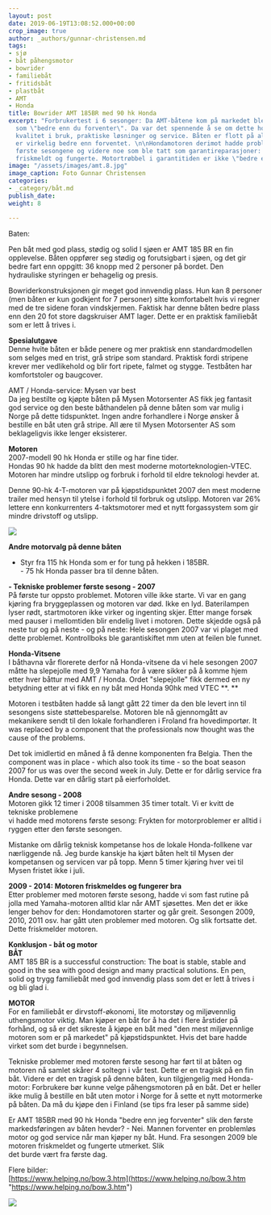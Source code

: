 ```yaml
---
layout: post
date: 2019-06-19T13:08:52.000+00:00
crop_image: true
author: _authors/gunnar-christensen.md
tags:
- sjø
- båt påhengsmotor
- bowrider
- familiebåt
- fritidsbåt
- plastbåt
- AMT
- Honda
title: Bowrider AMT 185BR med 90 hk Honda
excerpt: "Forbrukertest i 6 sesonger: Da AMT-båtene kom på markedet ble de markedsført
  som \"bedre enn du forventer\". Da var det spennende å se om dette holder mål på
  kvalitet i bruk, praktiske løsninger og service. Båten er flott på alle måter. Den
  er virkelig bedre enn forventet. \n\nHondamotoren derimot hadde problemer de to
  første sesongene og videre noe som ble tatt som garantireparasjoner: Siden ble Hondaen
  friskmeldt og fungerte. Motortrøbbel i garantitiden er ikke \"bedre enn forventet\"."
image: "/assets/images/amt.8.jpg"
image_caption: Foto Gunnar Christensen
categories:
- _category/båt.md
publish_date:
weight: 8

---
```

Baten:

Pen båt med god plass, stødig og solid I sjøen er AMT 185 BR en fin opplevelse. Båten oppfører seg stødig og forutsigbart i sjøen, og det gir bedre fart enn oppgitt: 36 knopp med 2 personer på bordet. Den hydrauliske styringen er behagelig og presis.

Bowriderkonstruksjonen gir meget god innvendig plass. Hun kan 8 personer (men båten er kun godkjent for 7 personer) sitte komfortabelt hvis vi regner med de tre sidene foran vindskjermen. Faktisk har denne båten bedre plass enn den 20 fot store dagskruiser AMT lager. Dette er en praktisk familiebåt som er lett å trives i.

**Spesialutgave**  
Denne hvite båten er både penere og mer praktisk enn standardmodellen som selges med en trist, grå stripe som standard. Praktisk fordi stripene krever mer vedlikehold og blir fort ripete, falmet og stygge. Testbåten har komfortstoler og baugcover.

AMT / Honda-service: Mysen var best  
Da jeg bestilte og kjøpte båten på Mysen Motorsenter AS fikk jeg fantasit god service og den beste båthandelen på denne båten som var mulig i Norge på dette tidspunktet. Ingen andre forhandlere i Norge ønsker å bestille en båt uten grå stripe. All ære til Mysen Motorsenter AS som beklageligvis ikke lenger eksisterer.

**Motoren**  
2007-modell 90 hk Honda er stille og har fine tider.  
Hondas 90 hk hadde da blitt den mest moderne motorteknologien-VTEC. Motoren har mindre utslipp og forbruk i forhold til eldre teknologi hevder at.

Denne 90-hk 4-T-motoren var på kjøpstidspunktet 2007 den mest moderne trailer med hensyn til ytelse i forhold til forbruk og utslipp. Motoren var 26% lettere enn konkurrenters 4-taktsmotorer med et nytt forgassystem som gir mindre drivstoff og utslipp.

![](https://wwww.helping.no/assets/images/amt.10..JPG)

**Andre motorvalg på denne båten**

* Styr fra 115 hk Honda som er for tung på hekken i 185BR.  
  \- 75 hk Honda passer bra til denne båten.

**- Tekniske problemer første sesong - 2007**  
På første tur oppsto problemet. Motoren ville ikke starte. Vi var en gang kjøring fra bryggeplassen og motoren var død. Ikke en lyd. Baterilampen lyser rødt, startmotoren ikke virker og ingenting skjer. Etter mange forsøk med pauser i mellomtiden blir endelig livet i motoren. Dette skjedde også på neste tur og på neste - og på neste: Hele sesongen 2007 var vi plaget med dette problemet. Kontrollboks ble garantiskiftet mm uten at feilen ble funnet.

**Honda-Vitsene**  
I båthavna vår florerete derfor nå Honda-vitsene da vi hele sesongen 2007 måtte ha slepejolle med 9,9 Yamaha for å være sikker på å komme hjem etter hver båttur med AMT / Honda. Ordet "slepejolle" fikk dermed en ny betydning etter at vi fikk en ny båt med Honda 90hk med VTEC **. **

Motoren i testbåten hadde så langt gått 22 timer da den ble levert inn til sesongens siste støttebesparelse. Motoren ble nå gjennomgått av mekanikere sendt til den lokale forhandleren i Froland fra hovedimportør. It was replaced by a component that the professionals now thought was the cause of the problems.

Det tok imidlertid en måned å få denne komponenten fra Belgia. Then the component was in place - which also took its time - so the boat season 2007 for us was over the second week in July. Dette er for dårlig service fra Honda. Dette var en dårlig start på eierforholdet.

**Andre sesong - 2008**  
Motoren gikk 12 timer i 2008 tilsammen 35 timer totalt. Vi er kvitt de tekniske problemene  
vi hadde med motorens første sesong: Frykten for motorproblemer er alltid i ryggen etter den første sesongen.

Mistanke om dårlig teknisk kompetanse hos de lokale Honda-follkene var nærliggende nå. Jeg burde kanskje ha kjørt båten helt til Mysen der kompetansen og servicen var på topp. Menn 5 timer kjøring hver vei til  
Mysen fristet ikke i juli.

**2009 - 2014: Motoren friskmeldes og fungerer bra**  
Etter problemer med motoren første sesong, hadde vi som fast rutine på jolla med Yamaha-motoren alltid klar når AMT sjøsettes. Men det er ikke lenger behov for den: Hondamotoren starter og går greit. Sesongen 2009, 2010, 2011 osv. har gått uten problemer med motoren. Og slik fortsatte det. Dette friskmelder motoren.

**Konklusjon - båt og motor  
BÅT**  
AMT 185 BR is a successful construction: The boat is stable, stable and good in the sea with good design and many practical solutions. En pen, solid og trygg familiebåt med god innvendig plass som det er lett å trives i og bli glad i.

**MOTOR**  
For en familiebåt er dirvstoff-økonomi, lite motorstøy og miljøvennlig uthengsmotor viktig. Man kjøper en båt for å ha det i flere årstider på forhånd, og så er det sikreste å kjøpe en båt med "den mest miljøvennlige motoren som er på markedet" på kjøpstidspunktet. Hvis det bare hadde virket som det burde i begynnelsen.

Tekniske problemer med motoren første sesong har ført til at båten og motoren nå samlet skårer 4 soltegn i vår test. Dette er en tragisk på en fin båt. Videre er det en tragisk på denne båten, kun tilgjengelig med Honda-motor: Forbrukere bør kunne velge påhengsmotoren på en båt. Det er heller ikke mulig å bestille en båt uten motor i Norge for å sette et nytt motormerke på båten. Da må du kjøpe den i Finland (se tips fra leser på samme side)

Er AMT 185BR med 90 hk Honda "bedre enn jeg forventer" slik den første markedsføringen av båten hevder? - Nei. Mannen forventer en problemløs motor og god service når man kjøper ny båt. Hund. Fra sesongen 2009 ble motoren friskmeldet og fungerte utmerket. Slik  
det burde vært fra første dag.

Flere bilder:  
[https://www.helping.no/bow.3.htm](https://www.helping.no/bow.3.htm "https://www.helping.no/bow.3.htm")

![](https://wwww.helping.no/assets/images/amt.9.JPG)
